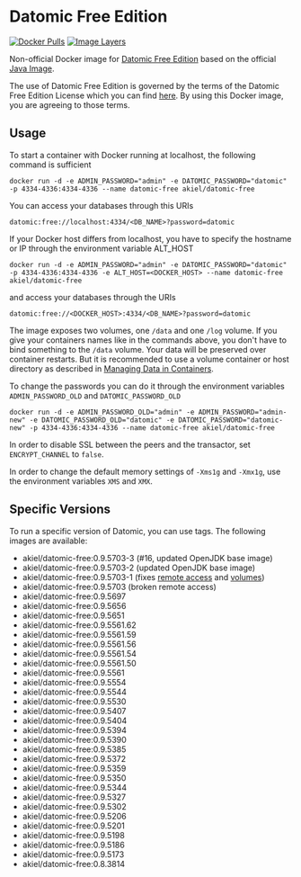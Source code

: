 # Datomic Free Edition

[![Docker Pulls](https://img.shields.io/docker/pulls/akiel/datomic-free.svg)](https://hub.docker.com/r/akiel/datomic-free/)
[![Image Layers](https://images.microbadger.com/badges/image/akiel/datomic-free.svg)](https://microbadger.com/images/akiel/datomic-free)

Non-official Docker image for [Datomic Free Edition][1] based on the official
[Java Image][2].

The use of Datomic Free Edition is governed by the terms of the Datomic Free 
Edition License which you can find [here][3]. By using this Docker image, you 
are agreeing to those terms.

## Usage

To start a container with Docker running at localhost, the following command
is sufficient

    docker run -d -e ADMIN_PASSWORD="admin" -e DATOMIC_PASSWORD="datomic" -p 4334-4336:4334-4336 --name datomic-free akiel/datomic-free

You can access your databases through this URIs

    datomic:free://localhost:4334/<DB_NAME>?password=datomic

If your Docker host differs from localhost, you have to specify the hostname or
IP through the environment variable ALT_HOST

    docker run -d -e ADMIN_PASSWORD="admin" -e DATOMIC_PASSWORD="datomic" -p 4334-4336:4334-4336 -e ALT_HOST=<DOCKER_HOST> --name datomic-free akiel/datomic-free

and access your databases through the URIs

    datomic:free://<DOCKER_HOST>:4334/<DB_NAME>?password=datomic

The image exposes two volumes, one `/data` and one `/log` volume. If you give
your containers names like in the commands above, you don't have to bind 
something to the `/data` volume. Your data will be preserved over container
restarts. But it is recommended to use a volume container or host directory as
described in [Managing Data in Containers][4].

To change the passwords you can do it through the environment variables `ADMIN_PASSWORD_OLD` and `DATOMIC_PASSWORD_OLD`

    docker run -d -e ADMIN_PASSWORD_OLD="admin" -e ADMIN_PASSWORD="admin-new" -e DATOMIC_PASSWORD_OLD="datomic" -e DATOMIC_PASSWORD="datomic-new" -p 4334-4336:4334-4336 --name datomic-free akiel/datomic-free

In order to disable SSL  between the peers and the transactor, set `ENCRYPT_CHANNEL` to `false`.

In order to change the default memory settings of `-Xms1g` and `-Xmx1g`, use the environment variables `XMS` and `XMX`.

## Specific Versions

To run a specific version of Datomic, you can use tags. The following images are
available:

* akiel/datomic-free:0.9.5703-3 (#16, updated OpenJDK base image)
* akiel/datomic-free:0.9.5703-2 (updated OpenJDK base image)
* akiel/datomic-free:0.9.5703-1 (fixes [remote access][6] and [volumes][5])
* akiel/datomic-free:0.9.5703 (broken remote access)
* akiel/datomic-free:0.9.5697
* akiel/datomic-free:0.9.5656
* akiel/datomic-free:0.9.5651
* akiel/datomic-free:0.9.5561.62
* akiel/datomic-free:0.9.5561.59
* akiel/datomic-free:0.9.5561.56
* akiel/datomic-free:0.9.5561.54
* akiel/datomic-free:0.9.5561.50
* akiel/datomic-free:0.9.5561
* akiel/datomic-free:0.9.5554
* akiel/datomic-free:0.9.5544
* akiel/datomic-free:0.9.5530
* akiel/datomic-free:0.9.5407
* akiel/datomic-free:0.9.5404
* akiel/datomic-free:0.9.5394
* akiel/datomic-free:0.9.5390
* akiel/datomic-free:0.9.5385
* akiel/datomic-free:0.9.5372
* akiel/datomic-free:0.9.5359
* akiel/datomic-free:0.9.5350
* akiel/datomic-free:0.9.5344
* akiel/datomic-free:0.9.5327
* akiel/datomic-free:0.9.5302
* akiel/datomic-free:0.9.5206
* akiel/datomic-free:0.9.5201
* akiel/datomic-free:0.9.5198
* akiel/datomic-free:0.9.5186
* akiel/datomic-free:0.9.5173
* akiel/datomic-free:0.8.3814

[1]: <https://my.datomic.com/downloads/free>
[2]: <https://registry.hub.docker.com/u/library/java/>
[3]: <https://www.datomic.com/datomic-free-edition-license.html>
[4]: <https://docs.docker.com/userguide/dockervolumes/#volume>
[5]: <https://github.com/alexanderkiel/datomic-free/issues/10>
[6]: <https://github.com/alexanderkiel/datomic-free/issues/5>

